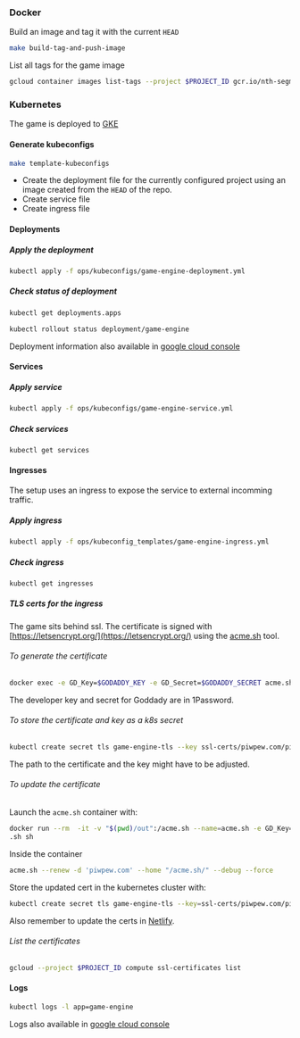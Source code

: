 ### Docker

Build an image and tag it with the current `HEAD`

```bash
make build-tag-and-push-image
```

List all tags for the game image

```bash
gcloud container images list-tags --project $PROJECT_ID gcr.io/nth-segment-264718/game-engine
```

### Kubernetes

The game is deployed to [GKE](https://console.cloud.google.com/kubernetes/list?project=nth-segment-264718)

#### Generate kubeconfigs

```bash
make template-kubeconfigs
```

* Create the deployment file for the currently configured project using an image created from the `HEAD` of the repo.
* Create service file
* Create ingress file

#### Deployments

##### Apply the deployment

```bash
kubectl apply -f ops/kubeconfigs/game-engine-deployment.yml
```

##### Check status of deployment

```bash
kubectl get deployments.apps
```

```bash
kubectl rollout status deployment/game-engine
```

Deployment information also available in [google cloud console](https://console.cloud.google.com/kubernetes/deployment/europe-west3-a/game-engine/default/game-engine?project=nth-segment-264718&tab=overview&deployment_overview_active_revisions_tablesize=50&duration=PT1H&pod_summary_list_tablesize=20&service_list_datatablesize=20)

#### Services

#####  Apply service

```bash
kubectl apply -f ops/kubeconfigs/game-engine-service.yml
```

##### Check services

```bash
kubectl get services
```

#### Ingresses

The setup uses an ingress to expose the service to external incomming traffic.

##### Apply ingress

```bash
kubectl apply -f ops/kubeconfig_templates/game-engine-ingress.yml
```

##### Check ingress

```bash
kubectl get ingresses
```

##### TLS certs for the ingress

The game sits behind ssl. The certificate is signed with [https://letsencrypt.org/](https://letsencrypt.org/) using the [acme.sh](https://github.com/acmesh-official/acme.sh) tool.

###### To generate the certificate

```bash
docker exec -e GD_Key=$GODADDY_KEY -e GD_Secret=$GODADDY_SECRET acme.sh --issue -d piwpew.com -d '*.piwpew.com'  --dns dns_gd
```

The developer key and secret for Goddady are in 1Password.

###### To store the certificate and key as a k8s secret

```bash
kubectl create secret tls game-engine-tls --key ssl-certs/piwpew.com/piwpew.com.key --cert ssl-certs/piwpew.com/fullchain.cer
```

The path to the certificate and the key might have to be adjusted.

###### To update the certificate

Launch the `acme.sh` container with:

```bash
docker run --rm  -it -v "$(pwd)/out":/acme.sh --name=acme.sh -e GD_Key=$GODADDY_KEY -e GD_Secret=$GODADDY_SECRET neilpang/acme
.sh sh
```

Inside the container

```bash
acme.sh --renew -d 'piwpew.com' --home "/acme.sh/" --debug --force
```

Store the updated cert in the kubernetes cluster with:

```bash
kubectl create secret tls game-engine-tls --key=ssl-certs/piwpew.com/piwpew.com.key --cert=ssl-certs/piwpew.com/fullchain.cer --dry-run -o yaml | kubectl apply -f -

```

Also remember to update the certs in [Netlify](https://app.netlify.com/sites/laughing-shannon-7271b8/settings/domain).

###### List the certificates

```bash
gcloud --project $PROJECT_ID compute ssl-certificates list
```

#### Logs

```bash
kubectl logs -l app=game-engine
```

Logs also available in [google cloud console](https://console.cloud.google.com/logs/viewer?project=nth-segment-264718&minLogLevel=0&expandAll=false&timestamp=2020-02-13T17:49:20.044000000Z&customFacets=&limitCustomFacetWidth=true&dateRangeStart=2020-02-13T16:49:20.295Z&dateRangeEnd=2020-02-13T17:49:20.295Z&interval=PT1H&resource=container%2Fcluster_name%2Fgame-engine&scrollTimestamp=2020-02-13T17:44:20.494105225Z&logName=projects%2Fnth-segment-264718%2Flogs%2Fgame-engine)

